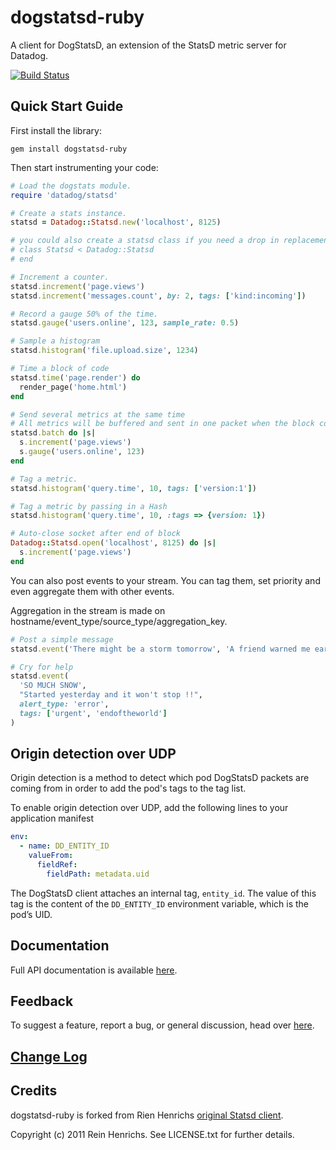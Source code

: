 
dogstatsd-ruby
==============

A client for DogStatsD, an extension of the StatsD metric server for Datadog.

[![Build Status](https://secure.travis-ci.org/DataDog/dogstatsd-ruby.png)](http://travis-ci.org/DataDog/dogstatsd-ruby)

Quick Start Guide
-----------------

First install the library:

    gem install dogstatsd-ruby

Then start instrumenting your code:

``` ruby
# Load the dogstats module.
require 'datadog/statsd'

# Create a stats instance.
statsd = Datadog::Statsd.new('localhost', 8125)

# you could also create a statsd class if you need a drop in replacement
# class Statsd < Datadog::Statsd
# end

# Increment a counter.
statsd.increment('page.views')
statsd.increment('messages.count', by: 2, tags: ['kind:incoming'])

# Record a gauge 50% of the time.
statsd.gauge('users.online', 123, sample_rate: 0.5)

# Sample a histogram
statsd.histogram('file.upload.size', 1234)

# Time a block of code
statsd.time('page.render') do
  render_page('home.html')
end

# Send several metrics at the same time
# All metrics will be buffered and sent in one packet when the block completes
statsd.batch do |s|
  s.increment('page.views')
  s.gauge('users.online', 123)
end

# Tag a metric.
statsd.histogram('query.time', 10, tags: ['version:1'])

# Tag a metric by passing in a Hash
statsd.histogram('query.time', 10, :tags => {version: 1})

# Auto-close socket after end of block
Datadog::Statsd.open('localhost', 8125) do |s|
  s.increment('page.views')
end
```

You can also post events to your stream. You can tag them, set priority and even aggregate them with other events.

Aggregation in the stream is made on hostname/event_type/source_type/aggregation_key.

``` ruby
# Post a simple message
statsd.event('There might be a storm tomorrow', 'A friend warned me earlier.')

# Cry for help
statsd.event(
  'SO MUCH SNOW',
  "Started yesterday and it won't stop !!",
  alert_type: 'error',
  tags: ['urgent', 'endoftheworld']
)
```



Origin detection over UDP
-------------
Origin detection is a method to detect which pod DogStatsD packets are coming from in order to add the pod's tags to the tag list.

To enable origin detection over UDP, add the following lines to your application manifest
```yaml
env:
  - name: DD_ENTITY_ID
    valueFrom:
      fieldRef:
        fieldPath: metadata.uid
```
The DogStatsD client attaches an internal tag, `entity_id`. The value of this tag is the content of the `DD_ENTITY_ID` environment variable, which is the pod’s UID.


Documentation
-------------

Full API documentation is available
[here](http://www.rubydoc.info/github/DataDog/dogstatsd-ruby/master/frames).


Feedback
--------

To suggest a feature, report a bug, or general discussion, head over
[here](http://github.com/DataDog/dogstatsd-ruby/issues/).


[Change Log](CHANGELOG.md)
----------------------------


Credits
-------

dogstatsd-ruby is forked from Rien Henrichs [original Statsd
client](https://github.com/reinh/statsd).

Copyright (c) 2011 Rein Henrichs. See LICENSE.txt for
further details.
